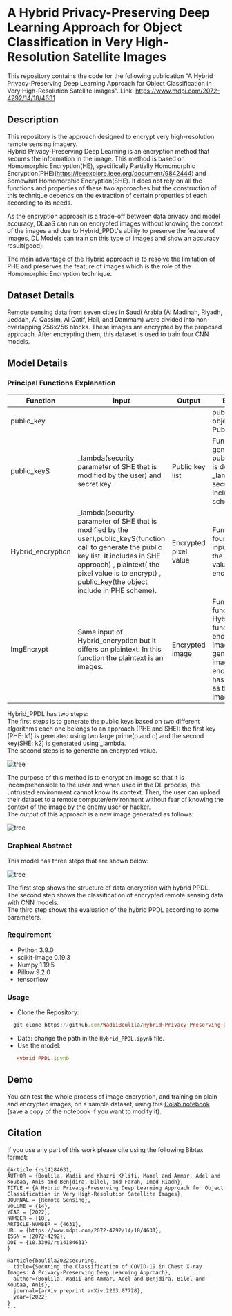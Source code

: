 # A Hybrid Privacy-Preserving Deep Learning Approach for Object Classification in Very High-Resolution Satellite Images
This repository contains the code for the following publication "A Hybrid Privacy-Preserving Deep Learning Approach for Object Classification in Very High-Resolution Satellite Images". Link: https://www.mdpi.com/2072-4292/14/18/4631

## Description
This repository is the approach designed to encrypt very high-resolution remote sensing imagery.
<br />
Hybrid Privacy-Preserving Deep Learning is an encryption method that secures the information in the image. This method is based on Homomorphic Encryption(HE), specifically Partially Homomorphic Encryption(PHE)(https://ieeexplore.ieee.org/document/9842444) and Somewhat Homomorphic Encryption(SHE). It does not rely on all the functions and properties of these two approaches but the construction of this technique depends on the extraction of certain properties of each according to its needs.

As the encryption approach is a trade-off between data privacy and model accuracy, DLaaS can run on encrypted images without knowing the context of the images and due to Hybrid_PPDL's ability to preserve the feature of images, DL Models can train on this type of images and show an accuracy result(good).

The main advantage of the Hybrid approach is to resolve the limitation of PHE and preserves the feature of images which is the role of the Homomorphic Encryption technique.

## Dataset Details
Remote sensing data from seven cities in Saudi Arabia (Al Madinah, Riyadh, Jeddah, Al Qassim, Al Qatif, Hail, and Dammam) were divided into non-overlapping 256x256 blocks. These images are encrypted by the proposed approach. After encrypting them, this dataset is used to train four CNN models.

## Model Details 
### Principal Functions Explanation 
| Function | Input | Output | Explanation |
| -------- | ----- | ------ | ----------- |
| public_key | |  | public_key is an object of class PublicKey |
| public_keyS | _lambda(security parameter of SHE that is modified by the user) and secret key | Public key list | Function can generate the public key list that is dependent on _lambda and secret key. it is included in SHE scheme. |
| Hybrid_encryption | _lambda(security parameter of SHE that is modified by the user),public_keyS(function call to generate the public key list. It includes in SHE approach) , plaintext( the pixel value is to encrypt) , public_key(the object include in PHE scheme).  |Encrypted pixel value | Function uses four different inputs to generate the new pixel value which is encrypted.
| ImgEncrypt | Same input of Hybrid_encryption but it differs on plaintext. In this function the plaintext is an images. | Encrypted image | Function calls the function Hybrid_encryption function to encrypt each image pixel and generate a new image that is encrypted and has the same size as the plain image.

Hybrid_PPDL has two steps: 
<br />
The first steps is to generate the public keys based on two different algorithms each one belongs to an approach (PHE and SHE): the first key (PHE: k1) is gererated using two large prime(p and q) and the second key(SHE: k2) is generated using _lambda. 
<br />
The second steps is to generate an encrypted value.

![tree](Steps.jpg)

The purpose of this method is to encrypt an image so that it is incomprehensible to the user and when used in the DL process, the untrusted environment cannot know its context. Then, the user can upload their dataset to a remote computer/environment without fear of knowing the context of the image by the enemy user or hacker. 
<br />
The output of this approach is a new image generated as follows: 

![tree](ImgEcrypt.jpg)

### Graphical Abstract
This model has three steps that are shown below:

![tree](Graphical_Abstract.png)

The first step shows the structure of data encryption with hybrid PPDL.
<br />
The second step shows the classification of encrypted remote sensing data with CNN models.
<br />
The third step shows the evaluation of the hybrid PPDL according to some parameters. 

### Requirement
* Python 3.9.0
* scikit-image 0.19.3
* Numpy 1.19.5
* Pillow 9.2.0
* tensorflow

### Usage
* Clone the Repository:
```ruby
  git clone https://github.com/WadiiBoulila/Hybrid-Privacy-Preserving-Deep-Learning.git
```
* Data: 
change the path in the `Hybrid_PPDL.ipynb` file.
* Use the model:
```ruby
   Hybrid_PPDL.ipynb
```
## Demo
You can test the whole process of image encryption, and training on plain and encrypted images, on a sample dataset, using this [Colab notebook](https://colab.research.google.com/drive/14iYEfy6Tj27n7_QHy-rSakY2ANYmNRrv?usp=sharing) (save a copy of the notebook if you want to modify it).

## Citation
If you use any part of this work please cite using the following Bibtex format:
```
@Article {rs14184631,
AUTHOR = {Boulila, Wadii and Khazri Khlifi, Manel and Ammar, Adel and Koubaa, Anis and Benjdira, Bilel, and Farah, Imed Riadh},
TITLE = {A Hybrid Privacy-Preserving Deep Learning Approach for Object Classification in Very High-Resolution Satellite Images},
JOURNAL = {Remote Sensing},
VOLUME = {14},
YEAR = {2022},
NUMBER = {18},
ARTICLE-NUMBER = {4631},
URL = {https://www.mdpi.com/2072-4292/14/18/4631},
ISSN = {2072-4292},
DOI = {10.3390/rs14184631}
}

@article{boulila2022securing,
  title={Securing the Classification of COVID-19 in Chest X-ray Images: A Privacy-Preserving Deep Learning Approach},
  author={Boulila, Wadii and Ammar, Adel and Benjdira, Bilel and Koubaa, Anis},
  journal={arXiv preprint arXiv:2203.07728},
  year={2022}
}
'''

